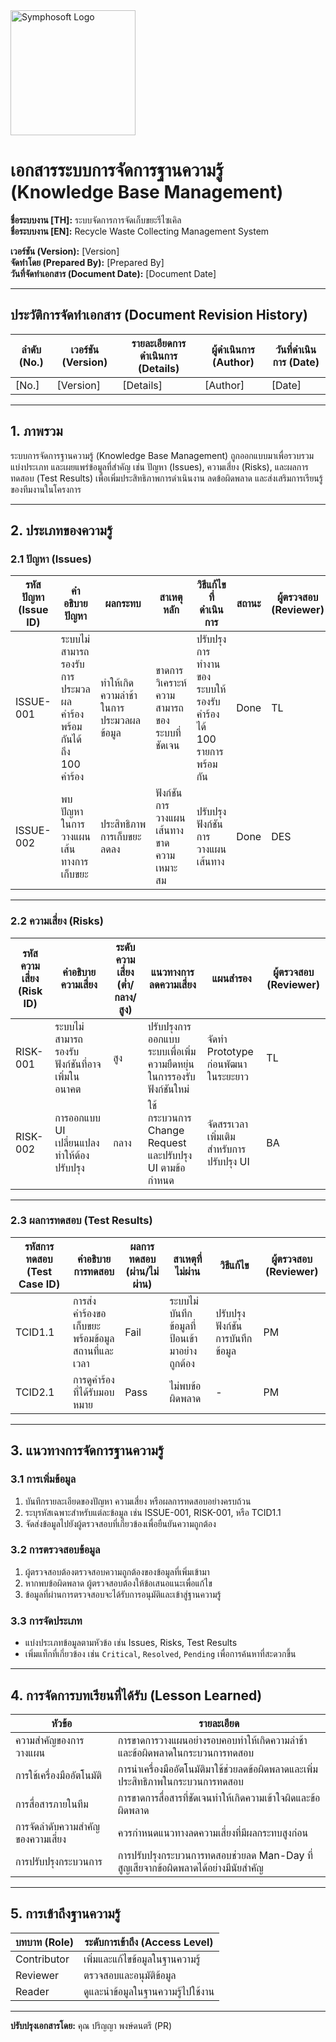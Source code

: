 <img src="https://www.symphosoft.com/logo/symphosoftLogo.png" alt="Symphosoft Logo" width="200"/>

# เอกสารระบบการจัดการฐานความรู้ (Knowledge Base Management)
  
**ชื่อระบบงาน [TH]:** ระบบจัดการการจัดเก็บขยะรีไซเคิล  
**ชื่อระบบงาน [EN]:** Recycle Waste Collecting Management System  

**เวอร์ชัน (Version):** [Version]  
**จัดทำโดย (Prepared By):** [Prepared By]  
**วันที่จัดทำเอกสาร (Document Date):** [Document Date]  

---

## ประวัติการจัดทำเอกสาร (Document Revision History)

| ลำดับ (No.) | เวอร์ชัน (Version) | รายละเอียดการดำเนินการ (Details)   | ผู้ดำเนินการ (Author) | วันที่ดำเนินการ (Date) |
|-------------|---------------------|-------------------------------------|-----------------------|------------------------|
| [No.]       | [Version]           | [Details]                          | [Author]              | [Date]                |

---

## 1. ภาพรวม
ระบบการจัดการฐานความรู้ (Knowledge Base Management) ถูกออกแบบมาเพื่อรวบรวม แบ่งประเภท และเผยแพร่ข้อมูลที่สำคัญ เช่น ปัญหา (Issues), ความเสี่ยง (Risks), และผลการทดสอบ (Test Results) เพื่อเพิ่มประสิทธิภาพการดำเนินงาน ลดข้อผิดพลาด และส่งเสริมการเรียนรู้ของทีมงานในโครงการ

---

## 2. ประเภทของความรู้

### 2.1 ปัญหา (Issues)  

| **รหัสปัญหา (Issue ID)** | **คำอธิบายปัญหา**                                     | **ผลกระทบ**                  | **สาเหตุหลัก**                                | **วิธีแก้ไขที่ดำเนินการ**                        | **สถานะ**         | **ผู้ตรวจสอบ (Reviewer)** |
|---------------------------|------------------------------------------------------|------------------------------|-----------------------------------------------|------------------------------------------------|-------------------|----------------------------|
| ISSUE-001                 | ระบบไม่สามารถรองรับการประมวลผลคำร้องพร้อมกันได้ถึง 100 คำร้อง | ทำให้เกิดความล่าช้าในการประมวลผลข้อมูล        | ขาดการวิเคราะห์ความสามารถของระบบที่ชัดเจน       | ปรับปรุงการทำงานของระบบให้รองรับคำร้องได้ 100 รายการพร้อมกัน | Done              | TL                         |
| ISSUE-002                 | พบปัญหาในการวางแผนเส้นทางการเก็บขยะ                | ประสิทธิภาพการเก็บขยะลดลง                   | ฟังก์ชันการวางแผนเส้นทางขาดความเหมาะสม          | ปรับปรุงฟังก์ชันการวางแผนเส้นทาง                 | Done              | DES                        |  

---

### 2.2 ความเสี่ยง (Risks)  

| **รหัสความเสี่ยง (Risk ID)** | **คำอธิบายความเสี่ยง**                             | **ระดับความเสี่ยง** (ต่ำ/กลาง/สูง) | **แนวทางการลดความเสี่ยง**                         | **แผนสำรอง**                               | **ผู้ตรวจสอบ (Reviewer)** |
|-------------------------------|--------------------------------------------------|-------------------------------------|--------------------------------------------------|--------------------------------------------|----------------------------|
| RISK-001                      | ระบบไม่สามารถรองรับฟังก์ชันที่อาจเพิ่มในอนาคต    | สูง                                 | ปรับปรุงการออกแบบระบบเพื่อเพิ่มความยืดหยุ่นในการรองรับฟังก์ชันใหม่ | จัดทำ Prototype ก่อนพัฒนาในระยะยาว        | TL                         |
| RISK-002                      | การออกแบบ UI เปลี่ยนแปลงทำให้ต้องปรับปรุง         | กลาง                                | ใช้กระบวนการ Change Request และปรับปรุง UI ตามข้อกำหนด | จัดสรรเวลาเพิ่มเติมสำหรับการปรับปรุง UI    | BA                         |  

---

### 2.3 ผลการทดสอบ (Test Results)  

| **รหัสการทดสอบ (Test Case ID)** | **คำอธิบายการทดสอบ**                              | **ผลการทดสอบ** (ผ่าน/ไม่ผ่าน) | **สาเหตุที่ไม่ผ่าน**                      | **วิธีแก้ไข**                               | **ผู้ตรวจสอบ (Reviewer)** |
|----------------------------------|---------------------------------------------------|--------------------------------|-------------------------------------------|-------------------------------------------|----------------------------|
| TCID1.1                          | การส่งคำร้องขอเก็บขยะพร้อมข้อมูลสถานที่และเวลา     | Fail                           | ระบบไม่บันทึกข้อมูลที่ป้อนเข้ามาอย่างถูกต้อง | ปรับปรุงฟังก์ชันการบันทึกข้อมูล            | PM                         |
| TCID2.1                          | การดูคำร้องที่ได้รับมอบหมาย                        | Pass                           | ไม่พบข้อผิดพลาด                           | -                                         | PM                         |  

---

## 3. แนวทางการจัดการฐานความรู้  

### 3.1 การเพิ่มข้อมูล  
1. บันทึกรายละเอียดของปัญหา ความเสี่ยง หรือผลการทดสอบอย่างครบถ้วน
2. ระบุรหัสเฉพาะสำหรับแต่ละข้อมูล เช่น ISSUE-001, RISK-001, หรือ TCID1.1
3. จัดส่งข้อมูลไปยังผู้ตรวจสอบที่เกี่ยวข้องเพื่อยืนยันความถูกต้อง

### 3.2 การตรวจสอบข้อมูล  
1. ผู้ตรวจสอบต้องตรวจสอบความถูกต้องของข้อมูลที่เพิ่มเข้ามา
2. หากพบข้อผิดพลาด ผู้ตรวจสอบต้องให้ข้อเสนอแนะเพื่อแก้ไข
3. ข้อมูลที่ผ่านการตรวจสอบจะได้รับการอนุมัติและเข้าสู่ฐานความรู้

### 3.3 การจัดประเภท  
- แบ่งประเภทข้อมูลตามหัวข้อ เช่น Issues, Risks, Test Results
- เพิ่มแท็กที่เกี่ยวข้อง เช่น `Critical`, `Resolved`, `Pending` เพื่อการค้นหาที่สะดวกขึ้น

---

## 4. การจัดการบทเรียนที่ได้รับ (Lesson Learned)  

| **หัวข้อ**                      | **รายละเอียด**                                                                 |
|----------------------------------|-------------------------------------------------------------------------------|
| ความสำคัญของการวางแผน           | การขาดการวางแผนอย่างรอบคอบทำให้เกิดความล่าช้าและข้อผิดพลาดในกระบวนการทดสอบ |
| การใช้เครื่องมืออัตโนมัติ        | การนำเครื่องมืออัตโนมัติมาใช้ช่วยลดข้อผิดพลาดและเพิ่มประสิทธิภาพในกระบวนการทดสอบ |
| การสื่อสารภายในทีม              | การขาดการสื่อสารที่ชัดเจนทำให้เกิดความเข้าใจผิดและข้อผิดพลาด                 |
| การจัดลำดับความสำคัญของความเสี่ยง | ควรกำหนดแนวทางลดความเสี่ยงที่มีผลกระทบสูงก่อน                               |
| การปรับปรุงกระบวนการ             | การปรับปรุงกระบวนการทดสอบช่วยลด Man-Day ที่สูญเสียจากข้อผิดพลาดได้อย่างมีนัยสำคัญ |  

---

## 5. การเข้าถึงฐานความรู้  

| **บทบาท (Role)**   | **ระดับการเข้าถึง (Access Level)**       |
|---------------------|------------------------------------------|
| Contributor         | เพิ่มและแก้ไขข้อมูลในฐานความรู้        |
| Reviewer            | ตรวจสอบและอนุมัติข้อมูล                |
| Reader              | ดูและนำข้อมูลในฐานความรู้ไปใช้งาน       |  

---


**ปรับปรุงเอกสารโดย:** คุณ ปริญญา พงษ์ดนตรี (PR)